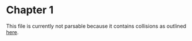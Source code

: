 Chapter 1
=========


This file is currently not parsable because it contains collisions as outlined [here](https://github.com/openETCS/toolchain/issues/437).
